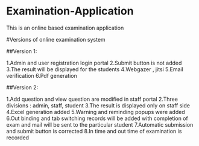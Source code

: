# Examination-Application
This is an online based examination application


#Versions of online examination system

##Version 1:

1.Admin and user registration login portal 
2.Submit button is not added 
3.The result will be displayed for the students
4.Webgazer , jitsi 
5.Email verification
6.Pdf generation

##Version 2:
 
1.Add question and view question are modified in staff portal
2.Three divisions : admin, staff, student 
3.The result is displayed only on staff side
4.Excel generation added
5.Warning and reminding popups were added
6.Out binding and tab switching records will be added with completion of exam and mail will be sent to the particular student
7.Automatic submission and submit button is corrected 
8.In time and out time of examination is recorded
